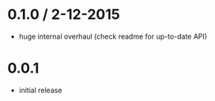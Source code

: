 
# 0.1.0 / 2-12-2015

 * huge internal overhaul (check readme for up-to-date API)

# 0.0.1

 * initial release
